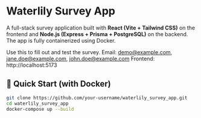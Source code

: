# Waterlily Survey App

A full-stack survey application built with **React (Vite + Tailwind CSS)** on the frontend and **Node.js (Express + Prisma + PostgreSQL)** on the backend. The app is fully containerized using Docker.

Use this to fill out and test the survey.
Email: demo@example.com, jane.doe@example.com, john.doe@example.com
Frontend: http://localhost:5173

## 🚀 Quick Start (with Docker)
```bash
git clone https://github.com/your-username/waterlily_survey_app.git
cd waterlily_survey_app
docker-compose up --build


